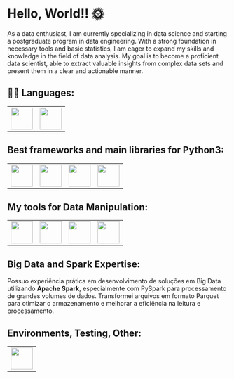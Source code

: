 <!DOCTYPE html>
<html lang="pt-br">
<head>
    <meta charset="utf-8">
    <title>Meu Perfil</title>
</head>
<body>

<h1>Hello, World!! 🌞</h1>
<p>As a data enthusiast, I am currently specializing in data science and starting a postgraduate program in data engineering. With a strong foundation in necessary tools and basic statistics, I am eager to expand my skills and knowledge in the field of data analysis. My goal is to become a proficient data scientist, able to extract valuable insights from complex data sets and present them in a clear and actionable manner.</p>

<h2>👨‍💻 Languages:</h2>
<table>
  <tr>
    <td><a href="https://www.python.org/"><img width='50' height='50' src="https://cdn.jsdelivr.net/gh/devicons/devicon@latest/icons/python/python-original-wordmark.svg"></a></td>
    <td><a href="https://html.com/attributes/"><img width='50' height='50' src="https://cdn.jsdelivr.net/gh/devicons/devicon@latest/icons/html5/html5-original-wordmark.svg"></a></td>
  </tr>
</table>

<h2>Best frameworks and main libraries for Python3:</h2>
<table>
  <tr>
    <td><a href="https://numpy.org/"><img width='50' height='50' src="https://cdn.jsdelivr.net/gh/devicons/devicon@latest/icons/numpy/numpy-original-wordmark.svg"></a></td>
    <td><a href="https://pandas.pydata.org/"><img width='50' height='50' src="https://cdn.jsdelivr.net/gh/devicons/devicon@latest/icons/pandas/pandas-original-wordmark.svg"></a></td>
    <td><a href="https://scikit-learn.org/"><img width='50' height='50' src="https://cdn.jsdelivr.net/gh/devicons/devicon@latest/icons/scikitlearn/scikitlearn-original.svg"></a></td>
    <td><a href="https://matplotlib.org/"><img width='50' height='50' src="https://cdn.jsdelivr.net/gh/devicons/devicon@latest/icons/matplotlib/matplotlib-original-wordmark.svg"></a></td>
  </tr>
</table>

<h2>My tools for Data Manipulation:</h2>
<table>
  <tr>
    <td><a href="https://jupyter.org/"><img width='50' height='50' src="https://cdn.jsdelivr.net/gh/devicons/devicon@latest/icons/jupyter/jupyter-original-wordmark.svg"></a></td>
    <td><a href="https://www.mysql.com/"><img width='50' height='50' src="https://cdn.jsdelivr.net/gh/devicons/devicon@latest/icons/mysql/mysql-original-wordmark.svg"></a></td>
    <td><a href="https://www.postgresql.org/"><img width='50' height='50' src="https://cdn.jsdelivr.net/gh/devicons/devicon@latest/icons/postgresql/postgresql-original-wordmark.svg"></a></td>
    <td><a href="https://nodejs.org/"><img width='50' height='50' src="https://cdn.jsdelivr.net/gh/devicons/devicon@latest/icons/nodejs/nodejs-original-wordmark.svg"></a></td>
  </tr>
</table>

<h2>Big Data and Spark Expertise:</h2>
<p>Possuo experiência prática em desenvolvimento de soluções em Big Data utilizando <strong>Apache Spark</strong>, especialmente com PySpark para processamento de grandes volumes de dados. Transformei arquivos em formato Parquet para otimizar o armazenamento e melhorar a eficiência na leitura e processamento.</p>

<h2>Environments, Testing, Other:</h2>
<table>
  <tr>
    <td><a href="https://www.virtualbox.org/"><img width='50' height='50' src="https://banner2.cleanpng.com/20180527/gsi/kisspng-computer-icons-virtualbox-clip-art-5b0a37f69af7a8.8870443015273963426348.jpg"></a></td>
  </tr>
</table>

</body>
</html>
